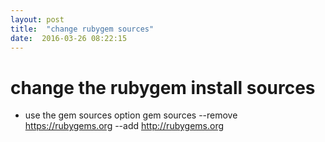```yaml
---
layout: post
title:  "change rubygem sources"
date:  2016-03-26 08:22:15
---
```

# change the rubygem install sources
* use the gem sources option
    gem sources --remove https://rubygems.org --add http://rubygems.org
